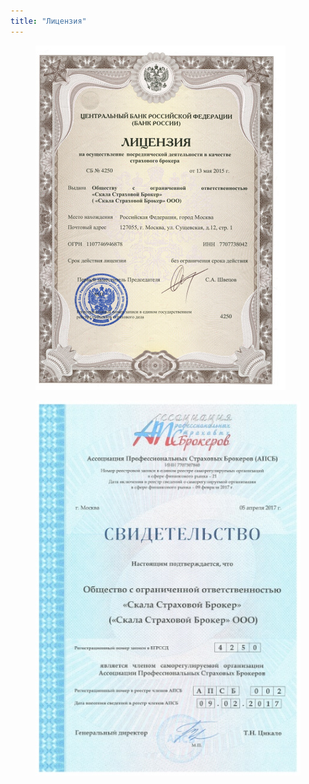 ```yaml
---
title: "Лицензия"
---
```

<figure>
	<a href="/assets/images/license_l.jpg"><img src="/assets/images/license_s.jpg"/></a>
	<figcaption></figcaption>
</figure> 

<figure>
	<a href="/assets/images/Svid-vo%20APSB.jpg"><img src="/assets/images/Svid-vo%20APSB_s_.jpg"/></a>
	<figcaption></figcaption>
</figure> 
